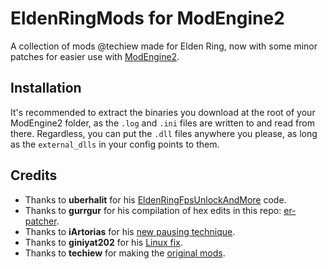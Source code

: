 # EldenRingMods for ModEngine2
A collection of mods @techiew made for Elden Ring, now with some minor patches for easier use with [ModEngine2](https://github.com/soulsmods/ModEngine2).

## Installation

It's recommended to extract the binaries you download at the root of your ModEngine2 folder, as the `.log` and `.ini` files are written to and read from there.
Regardless, you can put the `.dll` files anywhere you please, as long as the `external_dlls` in your config points to them.

## Credits
- Thanks to **uberhalit** for his [EldenRingFpsUnlockAndMore](https://github.com/uberhalit/EldenRingFpsUnlockAndMore) code.
- Thanks to **gurrgur** for his compilation of hex edits in this repo: [er-patcher](https://github.com/gurrgur/er-patcher).
- Thanks to **iArtorias** for his [new pausing technique](https://github.com/iArtorias/elden_pause).
- Thanks to **giniyat202** for his [Linux fix](https://github.com/techiew/EldenRingMods/pull/9).
- Thanks to **techiew** for making the [original mods](https://github.com/techiew/EldenRingMods).